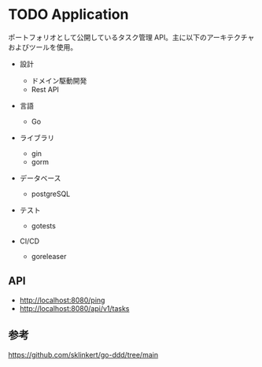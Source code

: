 # TODO Application

ポートフォリオとして公開しているタスク管理 API。主に以下のアーキテクチャおよびツールを使用。

- 設計
  - ドメイン駆動開発
  - Rest API

- 言語
  - Go

- ライブラリ
  - gin
  - gorm

- データベース
  - postgreSQL

- テスト
  - gotests

- CI/CD
  - goreleaser
  
## API

- <http://localhost:8080/ping>
- <http://localhost:8080/api/v1/tasks>

## 参考

<https://github.com/sklinkert/go-ddd/tree/main>
